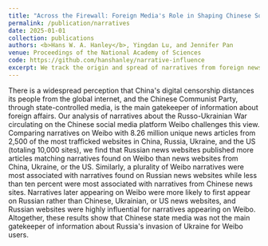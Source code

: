 ```yaml
---
title: "Across the Firewall: Foreign Media's Role in Shaping Chinese Social Media Narratives on the Russo-Ukrainian War"
permalink: /publication/narratives
date: 2025-01-01
collection: publications
authors: <b>Hans W. A. Hanley</b>, Yingdan Lu, and Jennifer Pan
venue: Proceedings of the National Academy of Sciences
code: https://github.com/hanshanley/narrative-influence
excerpt: We track the origin and spread of narratives from foreign news websites onto the Chinese social media platform Weibo. 
---
```


There is a widespread perception that China's digital censorship distances its people from the global internet, and the Chinese Communist Party, through state-controlled media, is the main gatekeeper of information about foreign affairs. Our analysis of narratives about the Russo-Ukrainian War circulating on the Chinese social media platform Weibo challenges this view. Comparing narratives on Weibo with 8.26 million unique news articles from 2,500 of the most trafficked websites in China, Russia, Ukraine, and the US (totaling 10,000 sites), we find that Russian news websites published more articles matching narratives found on  Weibo than news websites from China, Ukraine, or the US. Similarly, a plurality of Weibo narratives were most associated with narratives found on Russian news websites while less than ten percent were most associated with narratives from Chinese news sites. Narratives later appearing on Weibo were more likely to first appear on Russian rather than Chinese, Ukrainian, or US news websites, and Russian websites were highly influential for narratives appearing on Weibo. Altogether, these results show that Chinese state media was not the main gatekeeper of information about Russia's invasion of Ukraine for Weibo users. 
